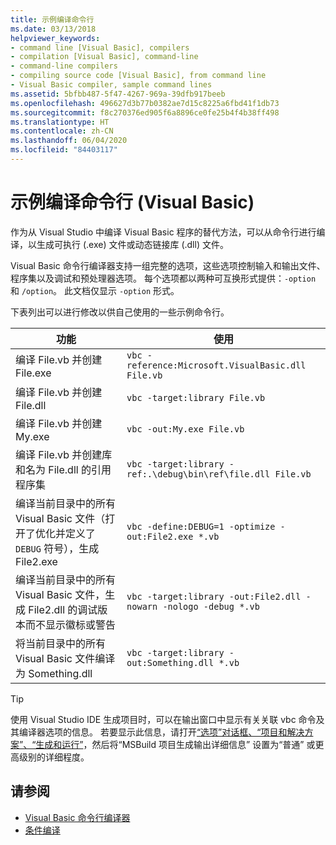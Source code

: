 ```yaml
---
title: 示例编译命令行
ms.date: 03/13/2018
helpviewer_keywords:
- command line [Visual Basic], compilers
- compilation [Visual Basic], command-line
- command-line compilers
- compiling source code [Visual Basic], from command line
- Visual Basic compiler, sample command lines
ms.assetid: 5bfbb487-5f47-4267-969a-39dfb917beeb
ms.openlocfilehash: 496627d3b77b0382ae7d15c8225a6fbd41f1db73
ms.sourcegitcommit: f8c270376ed905f6a8896ce0fe25b4f4b38ff498
ms.translationtype: HT
ms.contentlocale: zh-CN
ms.lasthandoff: 06/04/2020
ms.locfileid: "84403117"
---
```

# <a name="sample-compilation-command-lines-visual-basic"></a>示例编译命令行 (Visual Basic)

作为从 Visual Studio 中编译 Visual Basic 程序的替代方法，可以从命令行进行编译，以生成可执行 (.exe) 文件或动态链接库 (.dll) 文件。

Visual Basic 命令行编译器支持一组完整的选项，这些选项控制输入和输出文件、程序集以及调试和预处理器选项。 每个选项都以两种可互换形式提供：`-option` 和 `/option`。 此文档仅显示 `-option` 形式。

下表列出可以进行修改以供自己使用的一些示例命令行。

|功能|使用|
|--------|---------|
|编译 File.vb 并创建 File.exe|`vbc -reference:Microsoft.VisualBasic.dll File.vb`|
|编译 File.vb 并创建 File.dll|`vbc -target:library File.vb`|
|编译 File.vb 并创建 My.exe|`vbc -out:My.exe File.vb`|
|编译 File.vb 并创建库和名为 File.dll 的引用程序集|`vbc -target:library -ref:.\debug\bin\ref\file.dll File.vb`|
|编译当前目录中的所有 Visual Basic 文件（打开了优化并定义了 `DEBUG` 符号），生成 File2.exe|`vbc -define:DEBUG=1 -optimize -out:File2.exe *.vb`|
|编译当前目录中的所有 Visual Basic 文件，生成 File2.dll 的调试版本而不显示徽标或警告|`vbc -target:library -out:File2.dll -nowarn -nologo -debug *.vb`|
|将当前目录中的所有 Visual Basic 文件编译为 Something.dll|`vbc -target:library -out:Something.dll *.vb`|

> [!TIP]
> 使用 Visual Studio IDE 生成项目时，可以在输出窗口中显示有关关联 vbc  命令及其编译器选项的信息。 若要显示此信息，请打开[“选项”对话框、“项目和解决方案”、“生成和运行”](/visualstudio/ide/reference/options-dialog-box-projects-and-solutions-build-and-run)，然后将“MSBuild 项目生成输出详细信息”  设置为“普通”  或更高级别的详细程度。

## <a name="see-also"></a>请参阅

- [Visual Basic 命令行编译器](index.md)
- [条件编译](../../programming-guide/program-structure/conditional-compilation.md)
